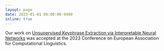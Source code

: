 ```yaml
---
layout: page
date: 2023-01-01 08:00:00-0400
inline: true
---
```


Our work on [Unsupervised Keyphrase Extraction via Interpretable Neural Networks](https://arxiv.org/abs/2203.07640) was accepted at the 2023 Conference on European Association for Computational Linguistics.
